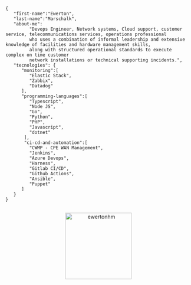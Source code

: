 ```
{
   "first-name":"Ewerton",
   "last-name":"Marschalk",
   "about-me":
         "Devops Engineer, Network systems, Cloud support, customer service, telecommunications services, operations professional 
         who uses a combination of informal leadership and extensive knowledge of facilities and hardware management skills, 
         along with structured operational standards to execute complex on time customer 
         network installations or technical supporting incidents.",
   "tecnologies": {
      "monitoring":[
         "Elastic Stack",
         "Zabbix",
         "Datadog"
      ],
      "programming-languages":[
         "Typescript",
         "Node JS",
         "Go",
         "Python",
         "PHP",
         "Javascript",
         "dotnet"
       ],
       "ci-cd-and-automation":[
         "CWMP - CPE WAN Management",
         "Jenkins",
         "Azure Devops",
         "Harness",
         "Gitlab CI/CD",
         "Github Actions",
         "Ansible",
         "Puppet"
      ]
   }   
}
```
<h2></h2>	
<p align="center"><img height="180em" src="https://github-profile-summary-cards.vercel.app/api/cards/profile-details?username=ewertonhm&theme=github_dark" alt="ewertonhm" align = "center"/></p>
<h2></h2>
<!--
**ewertonhm/ewertonhm** is a ✨ _special_ ✨ repository because its `README.md` (this file) appears on your GitHub profile.

Here are some ideas to get you started:

- 🔭 I’m currently working on ...
- 🌱 I’m currently learning ...
- 👯 I’m looking to collaborate on ...
- 🤔 I’m looking for help with ...
- 💬 Ask me about ...
- 📫 How to reach me: ...
- 😄 Pronouns: ...
- ⚡ Fun fact: ...
-->
